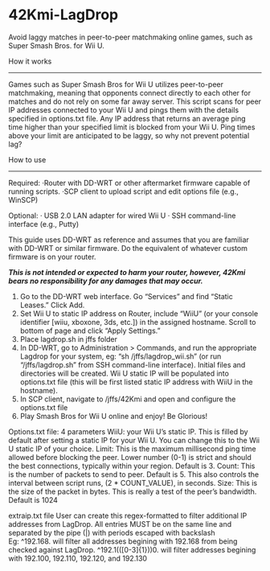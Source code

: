 # 42Kmi-LagDrop
Avoid laggy matches in peer-to-peer matchmaking online games, such as Super Smash Bros. for Wii U.

How it works
________________
Games such as Super Smash Bros for Wii U utilizes peer-to-peer matchmaking, meaning that opponents connect directly to each other for matches and do not rely on some far away server. This script scans for peer IP addresses connected to your Wii U and pings them with the details specified in options.txt file. Any IP address that returns an average ping time higher than your specified limit is blocked from your Wii U. Ping times above your limit are anticipated to be laggy, so why not prevent potential lag?

How to use
________________
Required:
·Router with DD-WRT or other aftermarket firmware capable of running scripts.
·SCP client to upload script and edit options file (e.g., WinSCP)


Optional:
· USB 2.0 LAN adapter for wired Wii U 
· SSH command-line interface (e.g., Putty) 


This guide uses DD-WRT as reference and assumes that you are familiar with DD-WRT or similar firmware. Do the equivalent of whatever custom firmware is on your router.


***This is not intended or expected to harm your router, however, 42Kmi bears no responsibility for any damages that may occur.*** 


1. Go to the DD-WRT web interface. Go “Services” and find “Static Leases.” Click Add.
2. Set Wii U to static IP address on Router, include “WiiU” (or your console identifier [wiiu, xboxone, 3ds, etc.]) in the assigned hostname. Scroll to bottom of page and click “Apply Settings.” 
3. Place lagdrop.sh in jffs folder
4. In DD-WRT, go to Administration > Commands, and run  the appropriate Lagdrop for your system, eg: “sh /jffs/lagdrop_wii.sh” (or run “/jffs/lagdrop.sh” from SSH command-line interface). Initial files and directories will be created. Wii U static IP will be populated into options.txt file (this will be first listed static IP address with WiiU in the hostname).
5. In SCP client, navigate to /jffs/42Kmi and open and configure the options.txt file
6. Play Smash Bros for Wii U online and enjoy! Be Glorious!

Options.txt file: 4 parameters
WiiU: your Wii U’s static IP. This is filled by default after setting a static IP for your Wii U. You can change this to the Wii U static IP of your choice.
Limit: This is the maximum millisecond ping time allowed before blocking the peer. Lower number (0-1) is strict and should the best connections, typically within your region. Default is 3.
Count: This is the number of packets to send to peer. Default is 5. This also controls the interval between script runs, (2 * COUNT_VALUE), in seconds.
Size: This is the size of the packet in bytes. This is really a test of the peer’s bandwidth. Default is 1024

extraip.txt file
User can create this regex-formatted to filter additional IP addresses from LagDrop. All entries MUST be on the same line and separated by the pipe (|) with periods escaped with backslash \
Eg: ^192\.168\. will filter all addresses begining with 192.168 from being checked against LagDrop.
^192\.1(([0-3]{1}))0\. will filter addresses begining with 192.100, 192.110, 192.120, and 192.130
